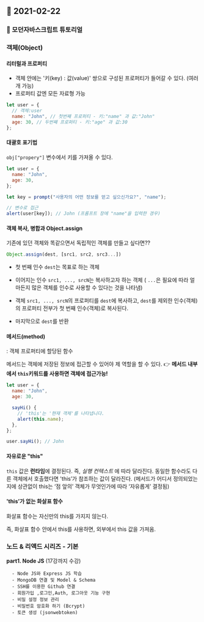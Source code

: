 ## 📆 2021-02-22

### 📝 모던자바스크립트 튜토리얼

### 객체(Object)

#### 리터럴과 프로퍼티

- 객체 안에는 '키(key) : 값(value)' 쌍으로 구성된 프로퍼티가 들어갈 수 있다. (여러개 가능)
- 프로퍼티 값엔 모든 자료형 가능

```jsx
let user = {
  // 객체:user
  name: "John", // 첫번째 프로퍼티 - 키:"name" 과 값:"John"
  age: 30, // 두번째 프로퍼티 - 키:"age" 과 값:30
};
```

#### 대괄호 표기법

`obj["propery"]` 변수에서 키를 가져올 수 있다.

```jsx
let user = {
  name: "John",
  age: 30,
};

let key = prompt("사용자의 어떤 정보를 얻고 싶으신가요?", "name");

// 변수로 접근
alert(user[key]); // John (프롬프트 창에 "name"을 입력한 경우)
```

#### 객체 복사, 병합과 Object.assign

기존에 있던 객체와 똑같으면서 독립적인 객체를 만들고 싶다면??

```jsx
Object.assign(dest, [src1, src2, src3...])
```

- 첫 번째 인수 `dest`는 목표로 하는 객체
- 이어지는 인수 `src1, ..., srcN`는 복사하고자 하는 객체
  ( `...`은 필요에 따라 얼마든지 많은 객체를 인수로 사용할 수 있다는 것을 나타냄)

- 객체 `src1, ..., srcN`의 프로퍼티를 `dest`에 복사하고,
  `dest`를 제외한 인수(객체)의 프로퍼티 전부가 첫 번째 인수(객체)로 복사된다.
- 마지막으로 `dest`를 반환

#### 메서드(method)

: 객체 프로퍼티에 할당된 함수

메서드는 객체에 저장된 정보에 접근할 수 있어야 제 역할을 할 수 있다.
👉 **메서드 내부에서 `this`키워드를 사용하면 객체에 접근가능!**

```jsx
let user = {
  name: "John",
  age: 30,

  sayHi() {
    // 'this'는 '현재 객체'를 나타냅니다.
    alert(this.name);
  },
};

user.sayHi(); // John
```

#### 자유로운 "this"

`this` 값은 **런타임**에 결정된다. 즉, _실행 컨텍스트_ 에 따라 달라진다.
동일한 함수라도 다른 객체에서 호출했다면 'this’가 참조하는 값이 달라진다.
(메서드가 어디서 정의되었는지에 상관없이 this는 ‘점 앞의’ 객체가 무엇인가에 따라 ‘자유롭게’ 결정됨)

#### 'this’가 없는 화살표 함수

화살표 함수는 자신만의 this를 가지지 않는다.

즉, 화살표 함수 안에서 this를 사용하면, 외부에서 this 값을 가져옴.

### 노드 & 리액드 시리즈 - 기본

**part1. Node JS** (17강까지 수강)

      - Node JS와 Express JS 학습
      - MongoDB 연결 및 Model & Schema
      - SSH를 이용한 Github 연결
      - 회원가입 ,로그인,Auth, 로그아웃 기능 구현
      - 비밀 설정 정보 관리
      - 비밀번호 암호화 하기 (Bcrypt)
      - 토큰 생성 (jsonwebtoken)
